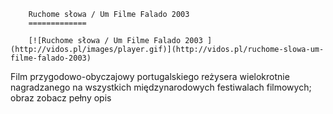 
        Ruchome słowa / Um Filme Falado 2003 
        =============
        
        [![Ruchome słowa / Um Filme Falado 2003 ](http://vidos.pl/images/player.gif)](http://vidos.pl/ruchome-slowa-um-filme-falado-2003)
        
        
 Film przygodowo-obyczajowy portugalskiego reżysera wielokrotnie nagradzanego na wszystkich międzynarodowych festiwalach filmowych; obraz zobacz pełny opis
    